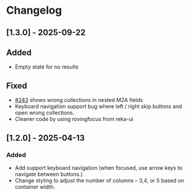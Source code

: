 # Changelog

## [1.3.0] - 2025-09-22

## Added
- Empty state for no results

## Fixed
- [#243](https://github.com/directus-labs/extensions/issues/243) shows wrong collections in nested M2A fields
- Keyboard navigation support bug where left / right skip buttons and open wrong collections.
- Cleaner code by using rovingfocus from reka-ui

## [1.2.0] - 2025-04-13

### Added
- Add support keyboard navigation (when focused, use arrow keys to navigate between buttons.)
- Change styling to adjust the number of columns – 3,4, or 5 based on container width.
